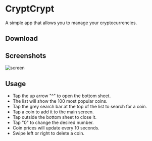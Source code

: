 # CryptCrypt

A simple app that allows you to manage your cryptocurrencies.

## Download

## Screenshots

![screen](https://i.postimg.cc/430Mjxc1/img.png)

## Usage

- Tap the up arrow "^" to open the bottom sheet.
- The list will show the 100 most popular coins.
- Tap the grey search bar at the top of the list to search for a coin.
- Tap a coin to add it to the main screen.
- Tap outside the bottom sheet to close it.
- Tap "0" to change the desired number.
- Coin prices will update every 10 seconds.
- Swipe left or right to delete a coin.